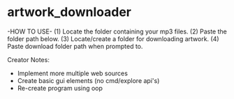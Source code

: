 # artwork_downloader
-HOW TO USE-
(1) Locate the folder containing your mp3 files.
(2) Paste the folder path below.
(3) Locate/create a folder for downloading artwork.
(4) Paste download folder path when prompted to.

Creator Notes:
  - Implement more multiple web sources
  - Create basic gui elements (no cmd/explore api's)
  - Re-create program using oop
